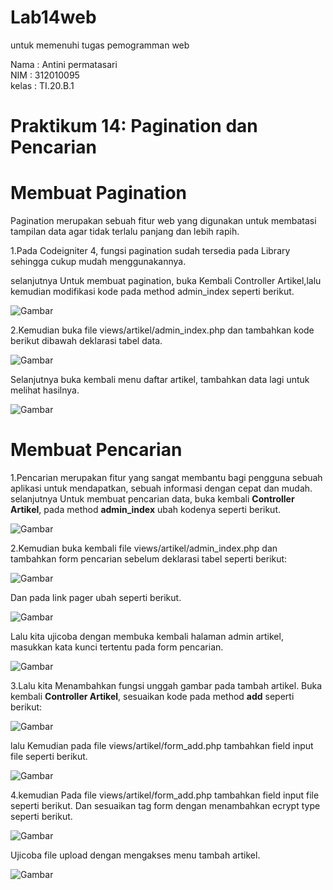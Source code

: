 # Lab14web
untuk memenuhi tugas pemogramman web

Nama     : Antini permatasari<br>
NIM      : 312010095<br>
kelas    : TI.20.B.1<br>

# Praktikum 14: Pagination dan Pencarian

# Membuat Pagination

Pagination merupakan sebuah fitur web yang digunakan untuk membatasi tampilan data agar tidak
terlalu panjang dan lebih rapih. 

1.Pada Codeigniter 4, fungsi pagination sudah tersedia pada Library sehingga cukup
mudah menggunakannya.

selanjutnya Untuk membuat pagination, buka Kembali Controller Artikel,lalu kemudian modifikasi
kode pada method admin_index seperti berikut.

![Gambar](Gambar/Gambar1.png)

2.Kemudian buka file views/artikel/admin_index.php dan tambahkan kode berikut
dibawah deklarasi tabel data.

![Gambar](Gambar/Gambar2.png)

Selanjutnya buka kembali menu daftar artikel, tambahkan data lagi untuk melihat
hasilnya.

![Gambar](Gambar/Gambar3.png)

# Membuat Pencarian

1.Pencarian merupakan fitur yang sangat membantu bagi pengguna sebuah aplikasi untuk mendapatkan,
sebuah informasi dengan cepat dan mudah.<br>
selanjutnya Untuk membuat pencarian data, buka kembali **Controller Artikel**, pada method
**admin_index** ubah kodenya seperti berikut.<br>

![Gambar](Gambar/Gambar4.png)

2.Kemudian buka kembali file views/artikel/admin_index.php dan tambahkan form
pencarian sebelum deklarasi tabel seperti berikut:<br>

![Gambar](Gambar/Gambar5.png)

Dan pada link pager ubah seperti berikut.<br>

![Gambar](Gambar/Gambar6.png)

Lalu kita ujicoba dengan membuka kembali halaman admin artikel, masukkan kata
kunci tertentu pada form pencarian.<br>

![Gambar](Gambar/Gambar7.png)

3.Lalu kita Menambahkan fungsi unggah gambar pada tambah artikel. Buka kembali **Controller Artikel**, sesuaikan kode pada method **add** seperti berikut:<br>

![Gambar](Gambar/Gambar8.png)

lalu Kemudian pada file views/artikel/form_add.php tambahkan field input file seperti
berikut.<br>

![Gambar](Gambar/Gambar9.png)

4.kemudian Pada file views/artikel/form_add.php tambahkan field input file seperti berikut. Dan sesuaikan tag form dengan menambahkan ecrypt type seperti berikut.<br>

![Gambar](Gambar/Gambar10.png)

Ujicoba file upload dengan mengakses menu tambah artikel.<br>

![Gambar](Gambar/Gambar11.png)